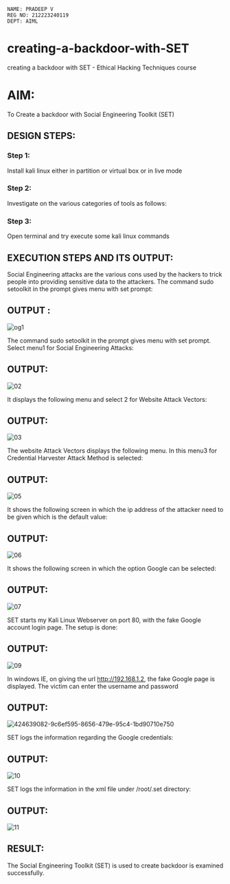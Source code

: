 ```
NAME: PRADEEP V
REG NO: 212223240119
DEPT: AIML

```

# creating-a-backdoor-with-SET
creating a backdoor with SET - Ethical Hacking Techniques course

# AIM:
To Create a backdoor with Social Engineering Toolkit (SET)

## DESIGN STEPS:

### Step 1:

Install kali linux either in partition or virtual box or in live mode


### Step 2:

Investigate on the various categories of tools as follows:

### Step 3:

Open terminal and try execute some kali linux commands

## EXECUTION STEPS AND ITS OUTPUT:
Social Engineering attacks are the various cons used by the hackers to trick people into providing sensitive data to the attackers. 
The command sudo setoolkit in the prompt gives menu with set prompt:

## OUTPUT :

![og1](https://github.com/user-attachments/assets/25408289-f67b-4d77-9ed3-d781f3697873)

The command sudo setoolkit in the prompt gives menu with set prompt. Select menu1 for Social Engineering Attacks:

## OUTPUT:

![02](https://github.com/user-attachments/assets/34f10c67-345a-4391-a88a-10a2e3965453)

It displays the following menu and select 2 for Website Attack Vectors:

## OUTPUT:

![03](https://github.com/user-attachments/assets/0d1614a3-67aa-4d06-9fbf-206858e27f10)

The website Attack Vectors displays the following menu. In this menu3 for Credential Harvester Attack Method is selected:

## OUTPUT:

![05](https://github.com/user-attachments/assets/8499322e-5807-4366-be89-40ec794940d7)

It shows the following screen in which the ip address of the attacker need to be given which is the default value:

## OUTPUT:

![06](https://github.com/user-attachments/assets/790c3309-1ce7-42a7-9d69-579af7faad87)

It shows the following screen in which the option Google can be selected:

## OUTPUT:

![07](https://github.com/user-attachments/assets/5e619149-68dd-428a-97ff-d31c332171f3)

SET starts my Kali Linux Webserver on port 80, with the fake Google account login page. The setup is done:

## OUTPUT:

![09](https://github.com/user-attachments/assets/d3d49e25-d1f5-4fd7-8993-386683d32dc3)

In windows IE, on giving the url http://192.168.1.2, the fake Google page is displayed. The victim can enter the username and password

## OUTPUT:
![424639082-9c6ef595-8656-479e-95c4-1bd90710e750](https://github.com/user-attachments/assets/7a0de0bb-d12c-49b2-97c5-a07579635a6f)


SET logs the information regarding the Google credentials:

## OUTPUT:

![10](https://github.com/user-attachments/assets/cd7325bf-02a0-436a-a179-86872a6cb96f)

SET logs the information in the xml file under /root/.set directory:

## OUTPUT:

![11](https://github.com/user-attachments/assets/157698a3-5b50-48c3-a517-aec5303fad1f)


## RESULT:
The Social Engineering Toolkit (SET) is used to create backdoor is  examined successfully.
